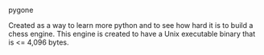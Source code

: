 pygone

Created as a way to learn more python and to see how hard it is to build a chess engine.
This engine is created to have a Unix executable binary that is <= 4,096 bytes.